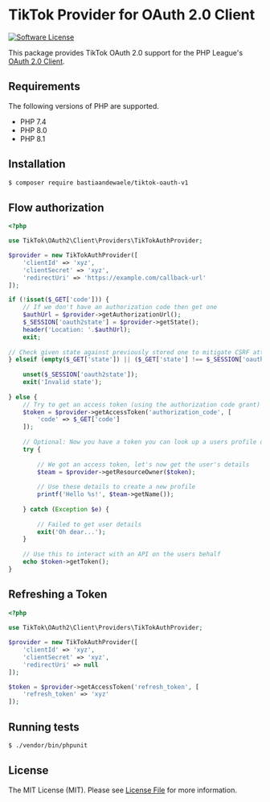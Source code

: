 # TikTok Provider for OAuth 2.0 Client

[![Software License](https://img.shields.io/badge/license-MIT-brightgreen.svg?style=flat-square)](https://github.com/bastiaandewaele/oauth2-tiktok/blob/master/LICENSE.md)

This package provides TikTok OAuth 2.0 support for the PHP League's [OAuth 2.0 Client](https://github.com/thephpleague/oauth2-client).

## Requirements

The following versions of PHP are supported. 

* PHP 7.4
* PHP 8.0
* PHP 8.1

## Installation

```bash
$ composer require bastiaandewaele/tiktok-oauth-v1
```

## Flow authorization

```php 
<?php 

use TikTok\OAuth2\Client\Providers\TikTokAuthProvider;

$provider = new TikTokAuthProvider([
    'clientId' => 'xyz',
    'clientSecret' => 'xyz',
    'redirectUri' => 'https://example.com/callback-url'
]);

if (!isset($_GET['code'])) {
    // If we don't have an authorization code then get one
    $authUrl = $provider->getAuthorizationUrl();
    $_SESSION['oauth2state'] = $provider->getState();
    header('Location: '.$authUrl);
    exit;
  
// Check given state against previously stored one to mitigate CSRF attack
} elseif (empty($_GET['state']) || ($_GET['state'] !== $_SESSION['oauth2state'])) {
 
    unset($_SESSION['oauth2state']);
    exit('Invalid state');
 
} else {
    // Try to get an access token (using the authorization code grant)
    $token = $provider->getAccessToken('authorization_code', [
        'code' => $_GET['code']
    ]);
 
    // Optional: Now you have a token you can look up a users profile data
    try {
 
        // We got an access token, let's now get the user's details
        $team = $provider->getResourceOwner($token);
 
        // Use these details to create a new profile
        printf('Hello %s!', $team->getName());
 
    } catch (Exception $e) {
 
        // Failed to get user details
        exit('Oh dear...');
    }
 
    // Use this to interact with an API on the users behalf
    echo $token->getToken();
}
```

## Refreshing a Token
```php 
<?php
 
use TikTok\OAuth2\Client\Providers\TikTokAuthProvider;

$provider = new TikTokAuthProvider([
    'clientId' => 'xyz',
    'clientSecret' => 'xyz',
    'redirectUri' => null
]);

$token = $provider->getAccessToken('refresh_token', [
    'refresh_token' => 'xyz'
]);
```

## Running tests

```bash 
$ ./vendor/bin/phpunit
```

## License

The MIT License (MIT). Please see [License File](https://github.com/bastiaandewaele/oauth2-tiktok/blob/master/LICENSE.md) for more information.